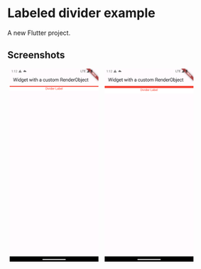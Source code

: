# Labeled divider example

A new Flutter project.

## Screenshots

<p>
    <img src="./docs/Screenshot_8.png" width="200"/ hspace="5"> 
    <img src="./docs/Screenshot_20.png" width="200"/ hspace="5"> 
    
</p>
